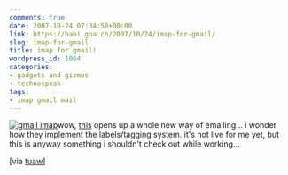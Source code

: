 ```yaml
---
comments: true
date: 2007-10-24 07:34:58+00:00
link: https://habi.gna.ch/2007/10/24/imap-for-gmail/
slug: imap-for-gmail
title: imap for gmail!
wordpress_id: 1064
categories:
- gadgets and gizmos
- technospeak
tags:
- imap gmail mail
---
```


[![gmail imap](https://habi.gna.ch/wp-content/uploads/2007/10/gmail-imap.thumbnail.PNG)](https://habi.gna.ch/wp-content/uploads/2007/10/gmail-imap.PNG)wow, [this](http://mail.google.com/support/bin/answer.py?answer=77695) opens up a whole new way of emailing... i wonder how they implement the labels/tagging system. it's not live for me yet, but this is anyway something i shouldn't check out while working...

[via [tuaw](http://www.tuaw.com/2007/10/23/gmail-flips-the-switch-on-imap-support/)]
